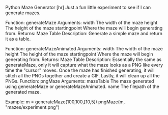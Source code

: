 Python Maze Generator
[hr]
Just a fun little experiment to see if I can generate mazes.

Function: generateMaze
Arguments:	width
				The width of the maze
			height
				The height of the maze
			startingpoint
				Where the maze will begin generating from.
Returns:	Maze Table
Description:
			Generate a simple maze and return it as a table.

			
Function: generateMazeAnimated
Arguments: width
				The width of the maze
			height
				The height of the maze
			startingpoint
				Where the maze will begin generating from.
Returns: Maze Table
Description:
			Essentially the same as generateMaze, only it will
			capture what the maze looks as a PNG like every time
			the "cursor" moves. Once the maze has finished generating,
			it will stitch all the PNGs together and create a GIF.
			Lastly, it will clean up all the PNGs.
Function: pngMaze
Arguments:	mazeTable
				The maze generated using generateMaze or generateMazeAnimated.
			name
				The filepath of the generated maze.

				
Example:
	m = generateMaze(100,100,[10,5])
	pngMaze(m, "mazes/experiment.png")